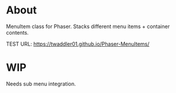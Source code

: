 # About

MenuItem class for Phaser. Stacks different menu items + container contents.

TEST URL: https://twaddler01.github.io/Phaser-MenuItems/

# WIP
Needs sub menu integration.
